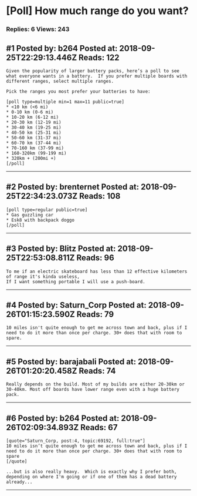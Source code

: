 # \[Poll\] How much range do you want?

### Replies: 6 Views: 243

## \#1 Posted by: b264 Posted at: 2018-09-25T22:29:13.446Z Reads: 122

```
Given the popularity of larger battery packs, here’s a poll to see what everyone wants in a battery.  If you prefer multiple boards with different ranges, select multiple ranges.

Pick the ranges you most prefer your batteries to have:

[poll type=multiple min=1 max=11 public=true]
* <10 km (<6 mi)
* 0-10 km (0-6 mi)
* 10-20 km (6-12 mi)
* 20-30 km (12-19 mi)
* 30-40 km (19-25 mi)
* 40-50 km (25-31 mi)
* 50-60 km (31-37 mi)
* 60-70 km (37-44 mi)
* 70-160 km (37-99 mi)
* 160-320km (99-199 mi)
* 320km + (200mi +)
[/poll]
```

---
## \#2 Posted by: brenternet Posted at: 2018-09-25T22:34:23.073Z Reads: 108

```
[poll type=regular public=true]
* Gas guzzling car
* Esk8 with backpack doggo
[/poll]
```

---
## \#3 Posted by: Blitz Posted at: 2018-09-25T22:53:08.811Z Reads: 96

```
To me if an electric skateboard has less than 12 effective kilometers of range it's kinda useless,
If I want something portable I will use a push-board.
```

---
## \#4 Posted by: Saturn_Corp Posted at: 2018-09-26T01:15:23.590Z Reads: 79

```
10 miles isn't quite enough to get me across town and back, plus if I need to do it more than once per charge. 30+ does that with room to spare.
```

---
## \#5 Posted by: barajabali Posted at: 2018-09-26T01:20:20.458Z Reads: 74

```
Really depends on the build. Most of my builds are either 20-30km or 30-40km. Most off boards have lower range even with a huge battery pack.
```

---
## \#6 Posted by: b264 Posted at: 2018-09-26T02:09:34.893Z Reads: 67

```
[quote="Saturn_Corp, post:4, topic:69192, full:true"]
10 miles isn’t quite enough to get me across town and back, plus if I need to do it more than once per charge. 30+ does that with room to spare
[/quote]

...but is also really heavy.  Which is exactly why I prefer both, depending on where I'm going or if one of them has a dead battery already...
```

---
